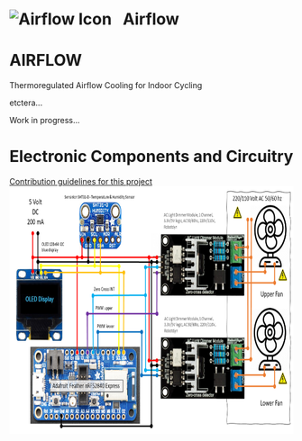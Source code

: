 # <img src="../master/images/AF_logo.png" width="64" height="64" alt="Airflow Icon"> &nbsp; Airflow
# AIRFLOW
Thermoregulated Airflow Cooling for Indoor Cycling

etctera...

Work in progress...
# Electronic Components and Circuitry<br>
[Contribution guidelines for this project](images/AF_circuitry.png)
<img src="https://github.com/Berg0162/airflow/blob/master/images/AF_circuitry.png" width="640" height="440" ALIGN="left" alt="Circuitry" > <br>
